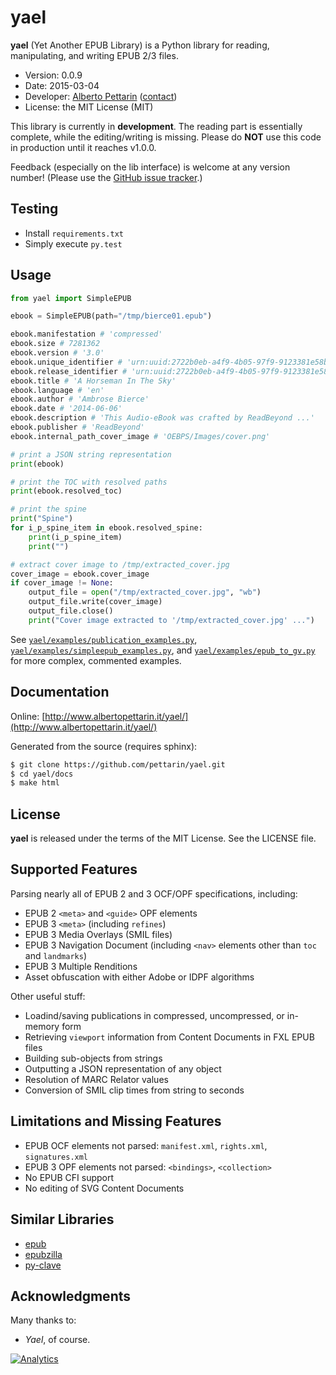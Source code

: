 # yael 

**yael** (Yet Another EPUB Library) is a Python library for reading, manipulating, and writing EPUB 2/3 files.

* Version: 0.0.9
* Date: 2015-03-04
* Developer: [Alberto Pettarin](http://www.albertopettarin.it/) ([contact](http://www.albertopettarin.it/contact.html))
* License: the MIT License (MIT)

This library is currently in **development**.
The reading part is essentially complete, while the editing/writing is missing.
Please do **NOT** use this code in production until it reaches v1.0.0.

Feedback (especially on the lib interface) is welcome at any version number!
(Please use the [GitHub issue tracker](https://github.com/pettarin/yael/issues).)

## Testing

- Install `requirements.txt`
- Simply execute `py.test`

## Usage

```python
from yael import SimpleEPUB

ebook = SimpleEPUB(path="/tmp/bierce01.epub")

ebook.manifestation # 'compressed'
ebook.size # 7281362
ebook.version # '3.0'
ebook.unique_identifier # 'urn:uuid:2722b0eb-a4f9-4b05-97f9-9123381e58b3'
ebook.release_identifier # 'urn:uuid:2722b0eb-a4f9-4b05-97f9-9123381e58b3@2014-06-06T00:00:01Z'
ebook.title # 'A Horseman In The Sky'
ebook.language # 'en'
ebook.author # 'Ambrose Bierce'
ebook.date # '2014-06-06'
ebook.description # 'This Audio-eBook was crafted by ReadBeyond ...'
ebook.publisher # 'ReadBeyond'
ebook.internal_path_cover_image # 'OEBPS/Images/cover.png'

# print a JSON string representation
print(ebook)

# print the TOC with resolved paths
print(ebook.resolved_toc)

# print the spine
print("Spine")
for i_p_spine_item in ebook.resolved_spine:
    print(i_p_spine_item)
    print("")

# extract cover image to /tmp/extracted_cover.jpg
cover_image = ebook.cover_image
if cover_image != None:
    output_file = open("/tmp/extracted_cover.jpg", "wb")
    output_file.write(cover_image)
    output_file.close()
    print("Cover image extracted to '/tmp/extracted_cover.jpg' ...")

```

See
[`yael/examples/publication_examples.py`](yael/examples/publication_example.py),
[`yael/examples/simpleepub_examples.py`](yael/examples/simpleepub_example.py), and
[`yael/examples/epub_to_gv.py`](yael/examples/epub_to_gv.py)
for more complex, commented examples.


## Documentation

Online: [http://www.albertopettarin.it/yael/](http://www.albertopettarin.it/yael/)

Generated from the source (requires sphinx):

```bash
$ git clone https://github.com/pettarin/yael.git
$ cd yael/docs
$ make html
```


## License

**yael** is released under the terms of the MIT License. See the LICENSE file.


## Supported Features

Parsing nearly all of EPUB 2 and 3 OCF/OPF specifications, including:

* EPUB 2 `<meta>` and `<guide>` OPF elements
* EPUB 3 `<meta>` (including `refines`)
* EPUB 3 Media Overlays (SMIL files)
* EPUB 3 Navigation Document (including `<nav>` elements other than `toc` and `landmarks`)
* EPUB 3 Multiple Renditions
* Asset obfuscation with either Adobe or IDPF algorithms

Other useful stuff:

* Loadind/saving publications in compressed, uncompressed, or in-memory form
* Retrieving `viewport` information from Content Documents in FXL EPUB files
* Building sub-objects from strings
* Outputting a JSON representation of any object
* Resolution of MARC Relator values
* Conversion of SMIL clip times from string to seconds


## Limitations and Missing Features 

* EPUB OCF elements not parsed: `manifest.xml`, `rights.xml`, `signatures.xml`
* EPUB 3 OPF elements not parsed: `<bindings>`, `<collection>`
* No EPUB CFI support
* No editing of SVG Content Documents


## Similar Libraries

* [epub](https://pypi.python.org/pypi/epub)
* [epubzilla](https://pypi.python.org/pypi/Epubzilla)
* [py-clave](https://github.com/gabalese/py-clave)


## Acknowledgments 

Many thanks to:

* _Yael_, of course.

[![Analytics](https://ga-beacon.appspot.com/UA-52776738-1/yael)](http://www.albertopettarin.it)

